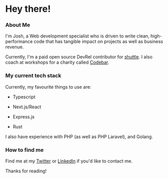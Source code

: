 # Hey there! 

### About Me
I'm Josh, a Web development specialist who is driven to write clean, high-performance code that has tangible impact on projects as well as business revenue.

Currently, I'm a paid open source DevRel contributor for [shuttle](https://www.shuttle.rs). I also coach at workshops for a charity called [Codebar](https://codebar.io/).

### My current tech stack
Currently, my favourite things to use are:

* Typescript

* Next.js/React

* Express.js

* Rust

I also have experience with PHP (as well as PHP Laravel), and Golang.

### How to find me
Find me at my [Twitter](https://twitter.com/joshmo_dev) or [LinkedIn](https://www.linkedin.com/in/joshua-mo-4146aa220/) if you'd like to contact me.

Thanks for reading!
